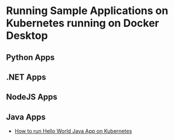 # Running Sample Applications on Kubernetes running on Docker Desktop


## Python Apps


## .NET Apps


## NodeJS Apps
 

## Java Apps

- [How to run Hello World Java App on Kubernetes](https://github.com/nholuongut/dockerlabs/tree/master/workshop/dockerdesktop/mac/kubernetes/java/hello-world/README.md)

